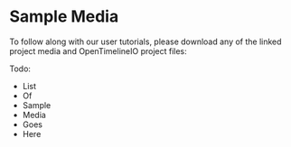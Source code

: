 # Sample Media

To follow along with our user tutorials, please download any of the linked project media and OpenTimelineIO project files:

Todo:

* List
* Of
* Sample
* Media
* Goes
* Here